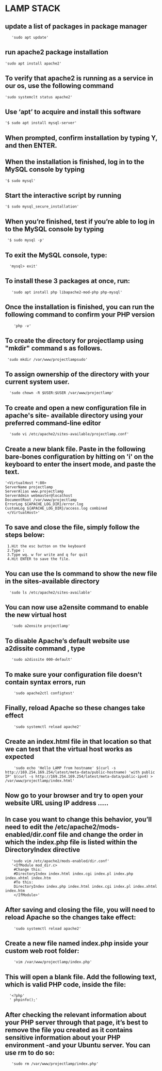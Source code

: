 #  LAMP STACK
## update a list of packages in package manager 
       'sudo apt update'
## run apache2 package installation 
    'sudo apt install apache2'
## To verify that apache2 is running as a service in our os, use the following command 
    'sudo systemclt status apache2'


## Use ‘apt’ to acquire and install this software
    '$ sudo apt install mysql-server'
## When prompted, confirm installation by typing Y, and then ENTER.

## When the installation is finished, log in to the MySQL console by typing
    '$ sudo mysql'
## Start the interactive script by running
    '$ sudo mysql_secure_installation'
## When you’re finished, test if you’re able to log in to the MySQL console by typing
     '$ sudo mysql -p'
## To exit the MySQL console, type:
      'mysql> exit'


## To install these 3 packages at once, run:
       'sudo apt install php libapache2-mod-php php-mysql'
## Once the installation is finished, you can run the following command to confirm your PHP version
        'php -v'


## To create the directory for projectlamp using "mkdir" command s as follows.
     'sudo mkdir /var/www/projectlampsudo'
## To assign ownership of the directory with your current system user.
      'sudo chown -R $USER:$USER /var/www/projectlamp'
## To create and open a new configuration file in apache's site- available directory using your preferred command-line editor
      'sudo vi /etc/apache2/sites-available/projectlamp.conf'
## Create a new blank file. Paste in the following bare-bones configuration by hitting on 'i' on the keyboard to enter the insert mode, and paste the text.
    '<VirtualHost *:80>
    ServerName projectlamp
    ServerAlias www.projectlamp 
    ServerAdmin webmaster@localhost
    DocumentRoot /var/www/projectlamp
    ErrorLog ${APACHE_LOG_DIR}/error.log
    CustomLog ${APACHE_LOG_DIR}/access.log combined 
     </VirtualHost>'

## To save and close the file, simply follow the steps below:
     1.Hit the esc button on the keyboard
     2.Type :
     3.Type wq. w for write and q for quit
     4.Hit ENTER to save the file.
## You can use the ls command to show the new file in the sites-available directory
      'sudo ls /etc/apache2/sites-available'
## You can now use a2ensite command to enable the new virtual host
       'sudo a2ensite projectlamp'
## To disable Apache’s default website use a2dissite command , type
       'sudo a2dissite 000-default'
## To make sure your configuration file doesn’t contain syntax errors, run
        'sudo apache2ctl configtest'
## Finally, reload Apache so these changes take effect
        'sudo systemctl reload apache2'
## Create an index.html file in that location so that we can test that the virtual host works as expected
        'sudo echo 'Hello LAMP from hostname' $(curl -s http://169.254.169.254/latest/meta-data/public-hostname) 'with public IP' $(curl -s http://169.254.169.254/latest/meta-data/public-ipv4) > /var/www/projectlamp/index.html'
##  Now go to your browser and try to open your website URL using IP address  .....


## In case you want to change this behavior, you’ll need to edit the /etc/apache2/mods-enabled/dir.conf file and change the order in which the index.php file is listed within the DirectoryIndex directive
       'sudo vim /etc/apache2/mods-enabled/dir.conf'
       '<IfModule mod_dir.c>
        #Change this:
        #DirectoryIndex index.html index.cgi index.pl index.php index.xhtml index.htm
        #To this:
        DirectoryIndex index.php index.html index.cgi index.pl index.xhtml index.htm
        </IfModule>'
## After saving and closing the file, you will need to reload Apache so the changes take effect:
        'sudo systemctl reload apache2'
##   Create a new file named index.php inside your custom web root folder:
        'vim /var/www/projectlamp/index.php'
## This will open a blank file. Add the following text, which is valid PHP code, inside the file:
      '<?php'
      ' phpinfo();'
## After checking the relevant information about your PHP server through that page, it’s best to remove the file you created as it contains sensitive information about your PHP environment -and your Ubuntu server. You can use rm to do so:
       'sudo rm /var/www/projectlamp/index.php'
    
      